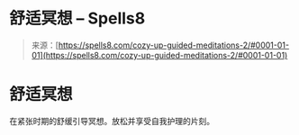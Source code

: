 <!--yml

category: 未分类

date: 2024-06-12 19:58:07

-->

# 舒适冥想 – Spells8

> 来源：[https://spells8.com/cozy-up-guided-meditations-2/#0001-01-01](https://spells8.com/cozy-up-guided-meditations-2/#0001-01-01)

# 舒适冥想

在紧张时期的舒缓引导冥想。放松并享受自我护理的片刻。
